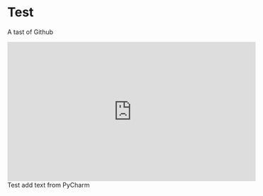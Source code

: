 # Test
A tast of Github

<iframe width="560" height="315" src="https://www.youtube.com/embed/fDRa82lxzaU" frameborder="0" allow="accelerometer; autoplay; encrypted-media; gyroscope; picture-in-picture" allowfullscreen></iframe>
Test add text from PyCharm